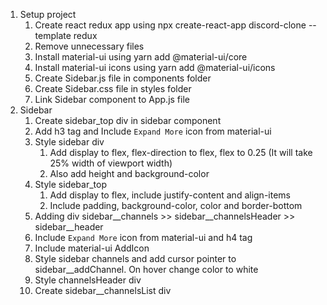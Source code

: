 1. Setup project
   1. Create react redux app using npx create-react-app discord-clone --template redux
   2. Remove unnecessary files
   3. Install material-ui using yarn add @material-ui/core
   4. Install material-ui icons using yarn add @material-ui/icons
   5. Create Sidebar.js file in components folder
   6. Create Sidebar.css file in styles folder
   7. Link Sidebar component to App.js file
2. Sidebar
   1. Create sidebar_top div in sidebar component
   2. Add h3 tag and Include `Expand More` icon from material-ui
   3. Style sidebar div
      1. Add display to flex, flex-direction to flex, flex to 0.25 (It will take 25% width of viewport width)
      2. Also add height and background-color
   4. Style sidebar_top
      1. Add display to flex, include justify-content and align-items
      2. Include padding, background-color, color and border-bottom
   5. Adding div sidebar\_\_channels >> sidebar\_\_channelsHeader >> sidebar\_\_header
   6. Include `Expand More` icon from material-ui and h4 tag
   7. Include material-ui AddIcon
   8. Style sidebar channels and add cursor pointer to sidebar\_\_addChannel. On hover change color to white
   9. Style channelsHeader div
   10. Create sidebar\_\_channelsList div
